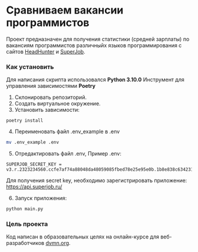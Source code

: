 # Сравниваем вакансии программистов

Проект предназначен для получения статистики (средней зарплаты) по вакансиям программистов различныйх языков программирования с сайтов [HeadHunter](https://hh.ru) и [SuperJob](https://www.superjob.ru/).

### Как установить

Для написания скрипта использовался __Python 3.10.0__
Инструмент для управления зависимостями __Poetry__

1. Склонировать репозиторий.
2. Создать виртуальное окружение.
3. Установить зависимости:
```
poetry install
```
4. Переименовать файл .env_example в .env

```bash
mv .env_example .env
```

5. Отредактировать файл .env, 
Пример .env:
```
SUPERJOB_SECRET_KEY = v3.r.2323234560.ccfe7af74a88048da48059085fbed78e25e95e0b.1b8e838c63423180bb61d5233a40ea92ea2429c9
```
Для получения secret key, необходимо зарегистрировать приложение: https://api.superjob.ru/

6. Запуск приложения:
```bash
python main.py
```



### Цель проекта

Код написан в образовательных целях на онлайн-курсе для веб-разработчиков [dvmn.org](https://dvmn.org/).